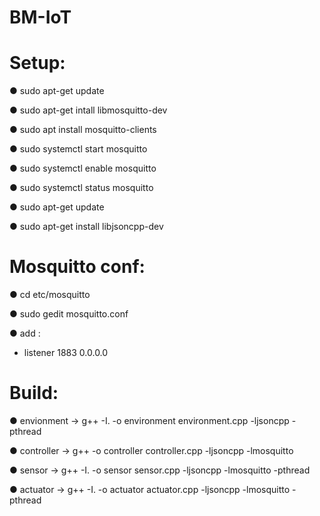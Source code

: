 # BM-IoT

# Setup:
● sudo apt-get update

● sudo apt-get intall libmosquitto-dev


● sudo apt install mosquitto-clients

● sudo systemctl start mosquitto

● sudo systemctl enable mosquitto

● sudo systemctl status mosquitto



● sudo apt-get update

● sudo apt-get install libjsoncpp-dev


# Mosquitto conf:

● cd etc/mosquitto

● sudo gedit mosquitto.conf

● add :
  - listener 1883 0.0.0.0


# Build:

● envionment -> g++ -I. -o environment environment.cpp -ljsoncpp -pthread

● controller -> g++ -o controller controller.cpp -ljsoncpp -lmosquitto

● sensor -> g++ -I. -o sensor sensor.cpp -ljsoncpp -lmosquitto -pthread

● actuator -> g++ -I. -o actuator actuator.cpp -ljsoncpp -lmosquitto -pthread
